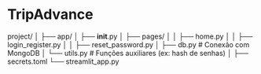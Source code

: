# TripAdvance

project/
│
├── app/
│   ├── __init__.py
│   ├── pages/
│   │   ├── home.py
│   │   ├── login_register.py
│   │   ├── reset_password.py
│   ├── db.py  # Conexão com MongoDB
│   └── utils.py  # Funções auxiliares (ex: hash de senhas)
│
├── secrets.toml
└── streamlit_app.py